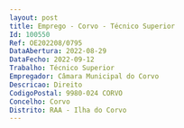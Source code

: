 ```yaml
--- 
layout: post
title: Emprego - Corvo - Técnico Superior
Id: 100550
Ref: OE202208/0795
DataAbertura: 2022-08-29
DataFecho: 2022-09-12
Trabalho: Técnico Superior
Empregador: Câmara Municipal do Corvo
Descricao: Direito
CodigoPostal: 9980-024 CORVO
Concelho: Corvo
Distrito: RAA - Ilha do Corvo
--- 
```

